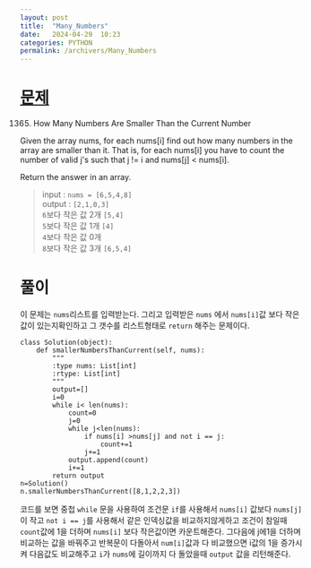 ```yaml
---
layout: post
title:  "Many_Numbers"
date:   2024-04-29  10:23
categories: PYTHON
permalink: /archivers/Many_Numbers
---
```


[문제]:https://leetcode.com/problems/how-many-numbers-are-smaller-than-the-current-number/description/
# [문제]

1365. How Many Numbers Are Smaller Than the Current Number

Given the array nums, for each nums[i] find out how many numbers in the array are smaller than it. That is, for each nums[i] you have to count the number of valid j's such that j != i and nums[j] < nums[i].

Return the answer in an array.

>input  : `nums = [6,5,4,8]`  
>output  : `[2,1,0,3]`   
>`6`보다 작은 값 2개 `[5,4]`   
>`5`보다 작은 값 1개 `[4]`   
>`4`보다 작은 값 0개   
>`8`보다 작은 값 3개 `[6,5,4]`   

# 풀이

이 문제는 `nums`리스트를 입력받는다. 그리고 입력받은 `nums` 에서 `nums[i]`값 보다 작은 값이 있는지확인하고 그 갯수를 리스트형태로 `return` 해주는 문제이다.

```
class Solution(object):
    def smallerNumbersThanCurrent(self, nums):
        """
        :type nums: List[int]
        :rtype: List[int]
        """
        output=[]
        i=0
        while i< len(nums):
            count=0
            j=0
            while j<len(nums):
                if nums[i] >nums[j] and not i == j:
                    count+=1
                j+=1
            output.append(count)
            i+=1
        return output
n=Solution()
n.smallerNumbersThanCurrent([8,1,2,2,3])
```

코드를 보면 중첩 `while` 문을 사용하여 조건문 `if`를 사용해서 `nums[i]` 값보다 `nums[j]`이 작고 `not i == j`를 사용해서 같은 인덱싱값을 
비교하지않게하고 조건이 참일때 `count`값에 1을 더하며 `nums[i]` 보다 작은값이면 카운트해준다. 그다음에 j에1을 더하며 비교하는 값을 바꿔주고
반복문이 다돌아서 `num[i]`값과 다 비교했으면 i값의 1을 증가시켜 다음값도 비교해주고 `i`가 `nums`에 길이까지 다 돌았을때 `output` 값을 리턴해준다.
